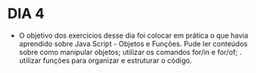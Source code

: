 # DIA 4

- O objetivo dos exercícios desse dia foi colocar em prática o que havia aprendido sobre Java Script - Objetos e Funções. Pude ler conteúdos sobre como manipular objetos; utilizar os comandos for/in e for/of; . utilizar funções para organizar e estruturar o código.
